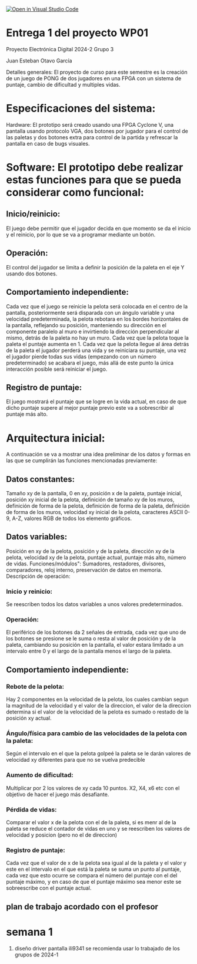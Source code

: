 [![Open in Visual Studio Code](https://classroom.github.com/assets/open-in-vscode-2e0aaae1b6195c2367325f4f02e2d04e9abb55f0b24a779b69b11b9e10269abc.svg)](https://classroom.github.com/online_ide?assignment_repo_id=17798990&assignment_repo_type=AssignmentRepo)
# Entrega 1 del proyecto WP01

Proyecto Electrónica Digital 2024-2 Grupo 3

Juan Esteban Otavo García


Detalles generales:
El proyecto de curso para este semestre es la creación de un juego de PONG de dos jugadores en una FPGA con un sistema de puntaje, cambio de dificultad y multiples vidas.

# Especificaciones del sistema:
Hardware: El prototipo será creado usando una FPGA Cyclone V, una pantalla usando protocolo VGA, dos botones por jugador para el control de las paletas y dos botones extra para control de la partida y refrescar la pantalla en caso de bugs visuales.
# Software: El prototipo debe realizar estas funciones para que se pueda considerar como funcional:
## Inicio/reinicio: 
El juego debe permitir que el jugador decida en que momento se da el inicio y el reinicio, por lo que se va a programar mediante un botón.
## Operación: 
El control del jugador se limita a definir la posición de la paleta en el eje Y usando dos botones. 
## Comportamiento independiente: 
Cada vez que el juego se reinicie la pelota será colocada en el centro de la pantalla, posteriormente será disparada con un ángulo variable y una velocidad predeterminada, la pelota rebotara en los bordes horizontales de la pantalla, reflejando su posición, manteniendo su dirección en el componente paralelo al muro e invirtiendo la dirección perpendicular al mismo, detrás de la paleta no hay un muro. Cada vez que la pelota toque la paleta el puntaje aumenta en 1. Cada vez que la pelota llegue al área detrás de la paleta el jugador perderá una vida y se reiniciara su puntaje, una vez el jugador pierde todas sus vidas (empezando con un número predeterminado) se acabara el juego, más allá de este punto la única interacción posible será reiniciar el juego.
## Registro de puntaje: 
El juego mostrará el puntaje que se logre en la vida actual, en caso de que dicho puntaje supere al mejor puntaje previo este va a sobrescribir al puntaje más alto.

# Arquitectura inicial:
A continuación se va a mostrar una idea preliminar de los datos y formas en las que se cumplirán las funciones mencionadas previamente:
## Datos constantes: 
Tamaño xy de la pantalla, 0 en xy, posición x de la paleta, puntaje inicial, posición xy inicial de la pelota, definición de tamaño xy de los muros, definición de forma de la pelota, definición de forma de la paleta, definición de forma de los muros, velocidad xy inicial de la pelota, caracteres ASCII 0-9, A-Z, valores RGB de todos los elemento gráficos.
## Datos variables: 
Posición en xy de la pelota, posición y de la paleta, dirección xy de la pelota, velocidad xy de la pelota, puntaje actual, puntaje más alto, número de vidas.
 Funciones/módulos": Sumadores, restadores, divisores, comparadores, reloj interno, preservación de datos en memoria.
Descripción de operación:
### Inicio y reinicio: 
Se reescriben todos los datos variables a unos valores predeterminados.
### Operación: 
El periférico de los botones da 2 señales de entrada, cada vez que uno de los botones se presione se le suma o resta al valor de posición y de la paleta, cambiando su posición en la pantalla, el valor estara limitado a un intervalo entre 0 y el largo de la pantalla menos el largo de la paleta.
## Comportamiento independiente:
### Rebote de la pelota: 
Hay 2 componentes en la velocidad de la pelota, los cuales cambian segun la magnitud de la velocidad y el valor de la direccion, el valor de la direccion determina si el valor de la velocidad de la pelota es sumado o restado de la posición xy actual.
### Ángulo/física para cambio de las velocidades de la pelota con la paleta: 
Según el intervalo en el que la pelota golpeé la paleta se le darán valores de velocidad xy diferentes para que no se vuelva predecible
### Aumento de dificultad: 
Multiplicar por 2 los valores de xy cada 10 puntos. X2, X4, x6 etc con el objetivo de hacer el juego más desafiante.
### Pérdida de vidas: 
Comparar el valor x de la pelota con el de la paleta, si es menr al de la paleta se reduce el contador de vidas en uno y se reescriben los valores de velocidad y posicion (pero no el de direccion)
### Registro de puntaje: 
Cada vez que el valor de x de la pelota sea igual al de la paleta y el valor y este en el intervalo en el que está la paleta se suma un punto al puntaje, cada vez que esto ocurre se compara el número del puntaje con el del puntaje máximo, y en caso de que el puntaje máximo sea menor este se sobreescribe con el puntaje actual.



## plan de trabajo acordado con el profesor 

# semana 1
1. diseño driver pantalla ili9341 se recomienda usar lo trabajado de los  grupos de 2024-1
